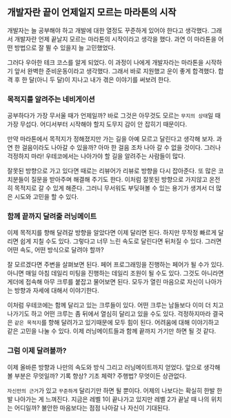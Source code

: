 ## 개발자란 끝이 언제일지 모르는 마라톤의 시작
개발자는 늘 공부해야 하고 개발에 대한 열정도 꾸준하게 있어야 한다고 생각했다. 그래서 개발자란 언제 끝날지 모르는 마라톤의 시작이라고 생각을 했다.
과연 이 마라톤을 어떤 방법으로 잘 뛸 수 있을지 늘 고민했었다. <br/>

그러다 우아한 테크 코스를 알게 되었다. 이 과정이 나에게 개발자라는 마라톤을 시작하기 앞서 완벽한 준비운동이라고 생각했다. 
그래서 바로 지원했고 운이 좋게 합격했다. 합격 후 한 달(아니 두 달)이 지나고 내가 겪은 이야기를 써보려 한다.

### 목적지를 알려주는 네비게이션
공부하다가 가장 무서울 때가 언제일까? 바로 그것은 아무것도 모르는 `무지의 상태`일 때 가장 무섭다. 어디서부터 시작해야 할지 도무지 감이 안 잡히기 때문이다. <br/>

만약 마라톤에서 목적지가 정해졌지만 가는 길을 아예 모르고 달린다고 생각해 보자. 
과연 한 걸음이라도 나아갈 수 있을까? 아마 한 걸음 조차 나아 갈 수 없을 것이다.
그러나 걱정하지 마라! 우테코에서는 나아가야 할 길을 알려주는 사람들이 많다. <br/>

잘못된 방향으로 가고 있다면 때로는 리뷰어가 리뷰로 방향을 다시 잡아준다. 
또 많은 코치분들이 질문을 받아주며 해결해 주기도 한다. 이처럼 잘못된 방향으로 가지않고 온전히 목적지로 갈 수 있게 해준다.
그러니 무서워도 부딪혀볼 수 있는 용기가 생겨서 더 많은 시도와 고민을 할 수 있다.

### 함께 끝까지 달려줄 러닝메이트
이제 목적지를 향해 달려갈 방향을 알았다면 이제 달리면 된다. 하지만 무작정 빠르게 달리면 쉽게 지칠 수도 있다. 
그렇다고 너무 느린 속도로 달린다면 뒤처질 수 있다. 그러면 어떤 속도, 어떤 방식으로 달려야 할까?<br/>

잘 모르겠다면 주변을 살펴보면 된다. 페어 프로그래밍을 진행하는 페어가 될 수가 있다. 
아니면 매일 아침 데일리 미팅을 진행하는 데일리 조원이 될 수도 있다. 
그것도 아니라면 게더에 접속해 아무 크루를 붙잡고 물어보면 된다. 모두가 열린 마음으로 자신이 나아가는 방향과 자세에 대해서 이야기한다. <br/>

이처럼 우테코에는 함께 달리고 있는 크루들이 있다. 
어떤 크루는 남들보다 이미 더 치고나가기도 하고 어떤 크루는 좀 뒤에서 열심히 달리고 있을 수도 있다. 
걱정하지마라 결국은 `같은 목적지`를 향해 달려가고 있기때문에 모두 힘이 된다. 
어려움에 대해 이야기하고 같은 고민을 나눌 수 있다. 이제 러닝메이트들과 함께 끝까지 가기만 하면 될 것 같다.

### 그럼 이제 달려볼까?
이제 올바른 방향과 나만의 속도와 방식 그리고 러닝메이트까지 얻었다. 
앞으로 생각해 볼 부분은 무엇일까? 기록 향상? 기초 체력? 주행법? 무엇이든 상관없다.<br/>

`자신만의 근거`가 있고 `꾸준하게` 달리기만 하면 될 뿐이다. 어제의 나보다는 확실히 한발 한발 나아가는 게 느껴진다. 
지금은 레벨 1이 끝나가고 있지만 레벨 2가 끝날 때 나의 위치는 어디일까? 불안한 마음보다는 점점 나아갈 나 자신이 기대된다.
